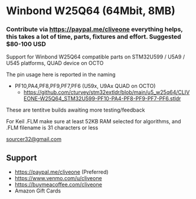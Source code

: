 # Winbond W25Q64 (64Mbit, 8MB)
### Contribute via   https://paypal.me/cliveone  everything helps, this takes a lot of time, parts, fixtures and effort. Suggested $80-100 USD

Support for Winbond W25Q64 compatible parts on STM32U599 / U5A9 / U545 platforms, QUAD device on OCTO

The pin usage here is reported in the naming

  *  PF10,PA4,PF8,PF9,PF7,PF6  (U59x, U9Ax QUAD on OCTO)  
     *  https://github.com/cturvey/stm32extldr/blob/main/u5_w25q64/CLIVEONE-W25Q64_STM32U599-PF10-PA4-PF8-PF9-PF7-PF6.stldr

These are tentitve builds awaiting more testing/feedback

For Keil .FLM make sure at least 52KB RAM selected for algorithms, and .FLM filename is 31 characters or less

 sourcer32@gmail.com
 
##  Support
 
  *  https://paypal.me/cliveone (Preferred)
  *  https://www.venmo.com/u/cliveone
  *  https://buymeacoffee.com/cliveone
  *  Amazon Gift Cards
